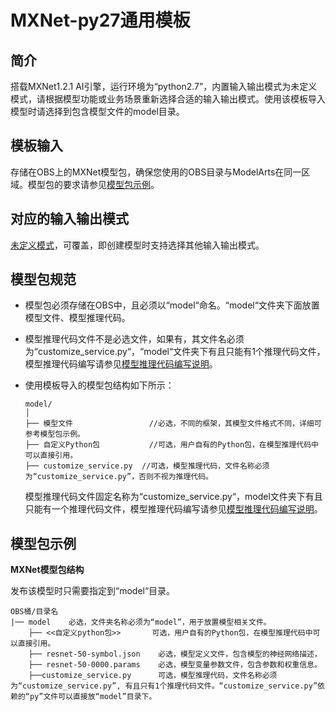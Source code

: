 # MXNet-py27通用模板<a name="modelarts_23_0163"></a>

## 简介<a name="section17644758143116"></a>

搭载MXNet1.2.1 AI引擎，运行环境为“python2.7”，内置输入输出模式为未定义模式，请根据模型功能或业务场景重新选择合适的输入输出模式。使用该模板导入模型时请选择到包含模型文件的model目录。

## 模板输入<a name="section1287913116322"></a>

存储在OBS上的MXNet模型包，确保您使用的OBS目录与ModelArts在同一区域。模型包的要求请参见[模型包示例](#section164016197320)。

## 对应的输入输出模式<a name="section157592853210"></a>

[未定义模式](未定义模式.md)，可覆盖，即创建模型时支持选择其他输入输出模式。

## 模型包规范<a name="section856341533214"></a>

-   模型包必须存储在OBS中，且必须以“model“命名。“model“文件夹下面放置模型文件、模型推理代码。
-   模型推理代码文件不是必选文件，如果有，其文件名必须为“customize\_service.py“，“model“文件夹下有且只能有1个推理代码文件，模型推理代码编写请参见[模型推理代码编写说明](模型推理代码编写说明.md)。

-   使用模板导入的模型包结构如下所示：

    ```
    model/
    │
    ├── 模型文件                 //必选，不同的框架，其模型文件格式不同，详细可参考模型包示例。
    ├── 自定义Python包           //可选，用户自有的Python包，在模型推理代码中可以直接引用。
    ├── customize_service.py  //可选，模型推理代码，文件名称必须为“customize_service.py”，否则不视为推理代码。
    ```

    模型推理代码文件固定名称为“customize\_service.py“，model文件夹下有且只能有一个推理代码文件，模型推理代码编写请参见[模型推理代码编写说明](模型推理代码编写说明.md)。


## 模型包示例<a name="section164016197320"></a>

**MXNet模型包结构**

发布该模型时只需要指定到“model“目录。

```
OBS桶/目录名
|── model    必选，文件夹名称必须为“model”，用于放置模型相关文件。
    ├── <<自定义python包>>       可选，用户自有的Python包，在模型推理代码中可以直接引用。
    ├── resnet-50-symbol.json    必选，模型定义文件，包含模型的神经网络描述，
    ├── resnet-50-0000.params    必选，模型变量参数文件，包含参数和权重信息。
    ├──customize_service.py      可选，模型推理代码，文件名称必须为“customize_service.py”, 有且只有1个推理代码文件。“customize_service.py”依赖的“py”文件可以直接放“model”目录下。
```

